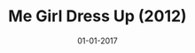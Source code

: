 ---
draft: true
title: "Me Girl Dress Up (2012)"
date: 01-01-2017
type: main
category: game
category_slug: game
role: uidesigner
external_url: ""
image: assets/credits/...
---